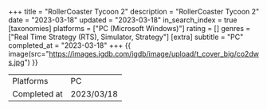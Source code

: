 +++
title = "RollerCoaster Tycoon 2"
description = "RollerCoaster Tycoon 2"
date = "2023-03-18"
updated = "2023-03-18"
in_search_index = true
[taxonomies]
platforms = ["PC (Microsoft Windows)"]
rating = []
genres = ["Real Time Strategy (RTS), Simulator, Strategy"]
[extra]
subtitle = "PC"
completed_at = "2023-03-18"
+++
{{ image(src="https://images.igdb.com/igdb/image/upload/t_cover_big/co2dws.jpg") }}

|              |            |
| ------------ | ---------- |
| Platforms    | PC |
| Completed at | 2023/03/18 |

